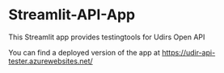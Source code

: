 # Streamlit-API-App
This Streamlit app provides testingtools for Udirs Open API

You can find a deployed version of the app at https://udir-api-tester.azurewebsites.net/
